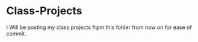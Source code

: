 # Class-Projects
I Will be posting my class projects frpm this folder from now on for ease of commit.
